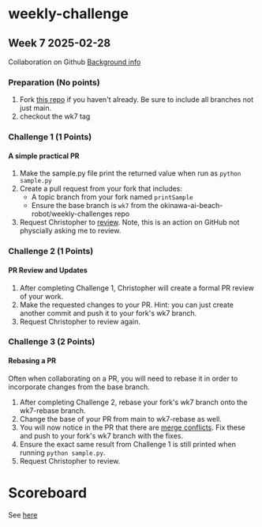 # weekly-challenge
## Week 7 2025-02-28
Collaboration on Github
[Background info](https://docs.github.com/en/pull-requests/collaborating-with-pull-requests/getting-started)

### Preparation (No points)
1. Fork [this repo](https://github.com/okinawa-ai-beach-robot/weekly-challenges) if you haven't already. Be sure to include all branches not just main.
2. checkout the wk7 tag

### Challenge 1 (1 Points)
#### A simple practical PR
1. Make the sample.py file print the returned value when run as `python sample.py` 
2. Create a pull request from your fork that includes:
    - A topic branch from your fork named `printSample`
    - Ensure the base branch is `wk7` from the okinawa-ai-beach-robot/weekly-challenges repo
3. Request Christopher to [review](https://docs.github.com/en/pull-requests/collaborating-with-pull-requests/proposing-changes-to-your-work-with-pull-requests/requesting-a-pull-request-review). Note, this is an action on GitHub not physcially asking me to review. 

### Challenge 2 (1 Points)
#### PR Review and Updates
1. After completing Challenge 1, Christopher will create a formal PR review of your work.
2. Make the requested changes to your PR. Hint: you can just create another commit and push it to your fork's wk7 branch.
3. Request Christopher to review again.

### Challenge 3 (2 Points)
#### Rebasing a PR
Often when collaborating on a PR, you will need to rebase it in order to incorporate changes from the base branch.
1. After completing Challenge 2, rebase your fork's wk7 branch onto the wk7-rebase branch.
2. Change the base of your PR from main to wk7-rebase as well.
3. You will now notice in the PR that there are [merge conflicts](https://docs.github.com/en/pull-requests/collaborating-with-pull-requests/addressing-merge-conflicts/about-merge-conflicts). Fix these and push to your fork's wk7 branch with the fixes.
4. Ensure the exact same result from Challenge 1 is still printed when running `python sample.py`. 
5. Request Christopher to review.


# Scoreboard
See [here](https://docs.google.com/spreadsheets/d/1ItVjMqHzYHVRkHvhwMLSei56EVrT7mP8-aAS8otU1YQ/edit?usp=sharing)
